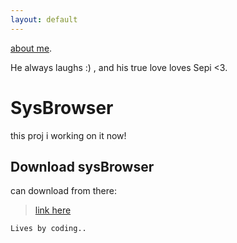 ```yaml
---
layout: default
---
```


[about me](./about.html).

He always laughs :) , and his true love loves Sepi <3.

# SysBrowser

this proj i working on it now!

## Download sysBrowser

can download from there:

> [link here](https://github.com/rezajax/brave-browser)

```
Lives by coding..
```
